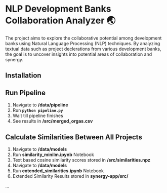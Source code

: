 # NLP Development Banks Collaboration Analyzer 🌏
The project aims to explore the collaborative potential among development banks using Natural Language Processing (NLP) techniques. By analyzing textual data such as project declerations from various development banks, the goal is to uncover insights into potential areas of collaboration and synergy.

## **Installation**

## **Run Pipeline**
1. Navigate to **/data/pipeline**
2. Run **```python pipeline.py```**
3. Wait till pipeline finishes
4. See results in **/src/merged_orgas.csv**

## **Calculate Similarities Between All Projects**
1. Navigate to **/data/models**
2. Run **similarity_minilm.ipynb** Notebook
3. Text based cosine similarity scores stored in **/src/similarities.npz**
4. Navigate to **/data/models**
5. Run **extended_similarities.ipynb** Notebook
6. Extended Similarity Results stored in **synergy-app/src/**
   
...
